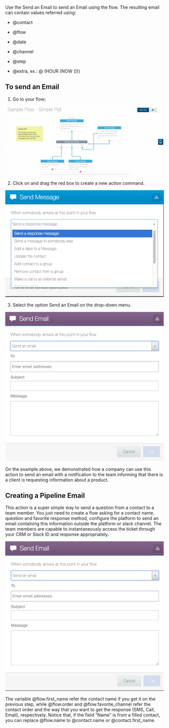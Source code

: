 Use the Send an Email to send an Email using the flow. The resulting email can contain values referred using:

- @contact

- @flow

- @date

- @channel

- @step

- @extra, ex.: @ (HOUR (NOW ()))

## To send an Email ##
1. Go to your flow;

![](/img/flow/flow40.png)

2. Click on and drag the red box to create a new action command.

![](/img/flow/flow41.png)

3. Select the option Send an Email on the drop-down menu.

![](/img/flow/flow42.png)

On the example above, we demonstrated how a company can use this action to send an email with a notification to the team informing that there is a client is requesting information about a product.

## Creating a Pipeline Email ##

This action is a super simple way to send a question from a contact to a team member. You just need to create a flow asking for a contact name, question and favorite response method, configure the platform to send an email containing this information outside the platform or slack channel. The team members are capable to instantaneously access the ticket through your CRM or Slack ID and response appropriately.

![](/img/flow/flow43.png)

The variable @flow.first_name refer the contact name if you get it on the previous step, while @flow.order and @flow.favorite_channel refer the contact order and the way that you want to get the response (SMS, Call, Email), respectively. Notice that, if the field “Name” is from a filled contact, you can replace @flow.name to @contact.name or @contact.first_name.

